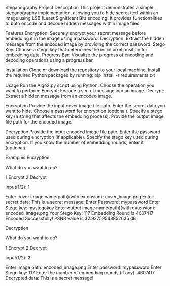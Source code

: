 Steganography Project
Description
This project demonstrates a simple steganography implementation, allowing you to hide secret text within an image using LSB (Least Significant Bit) encoding. It provides functionalities to both encode and decode hidden messages within image files.

Features
Encryption: Securely encrypt your secret message before embedding it in the image using a password.
Decryption: Extract the hidden message from the encoded image by providing the correct password.
Stego Key: Choose a stego key that determines the initial pixel position for embedding data.
Progress Bar: Visualize the progress of encoding and decoding operations using a progress bar.

Installation
Clone or download the repository to your local machine.
Install the required Python packages by running: pip install -r requirements.txt

Usage
Run the Algo2.py script using Python.
Choose the operation you want to perform:
Encrypt: Encode a secret message into an image.
Decrypt: Extract a hidden message from an encoded image.

Encryption
Provide the input cover image file path.
Enter the secret data you want to hide.
Choose a password for encryption (optional).
Specify a stego key (a string that affects the embedding process).
Provide the output image file path for the encoded image.

Decryption
Provide the input encoded image file path.
Enter the password used during encryption (if applicable).
Specify the stego key used during encryption.
If you know the number of embedding rounds, enter it (optional).

Examples
Encryption

What do you want to do?

1.Encrypt
2.Decrypt

Input(1/2): 1

Enter cover image name(path)(with extension): cover_image.png
Enter secret data: This is a secret message!
Enter Password: mypassword
Enter Stego key: mystegokey
Enter output image name(path)(with extension): encoded_image.png
Your Stego Key: 117
Embedding Round is 4607417
Encoded Successfully!
PSNR value is 32.92759548852635 dB

Decryption

What do you want to do?

1.Encrypt
2.Decrypt

Input(1/2): 2

Enter image path: encoded_image.png
Enter password: mypassword
Enter Stego key: 117
Enter the number of embedding rounds (if any): 4607417
Decrypted data: This is a secret message!

